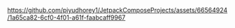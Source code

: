 

https://github.com/piyudhorey1/JetpackComposeProjects/assets/66564924/1a65ca82-6cf0-4f01-a61f-faabcaff9967

